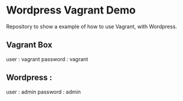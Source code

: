 Wordpress Vagrant Demo
===============

Repository to show a example of how to use Vagrant, with Wordpress.

## Vagrant Box
user : vagrant
password : vagrant

## Wordpress : 
user : admin
password : admin